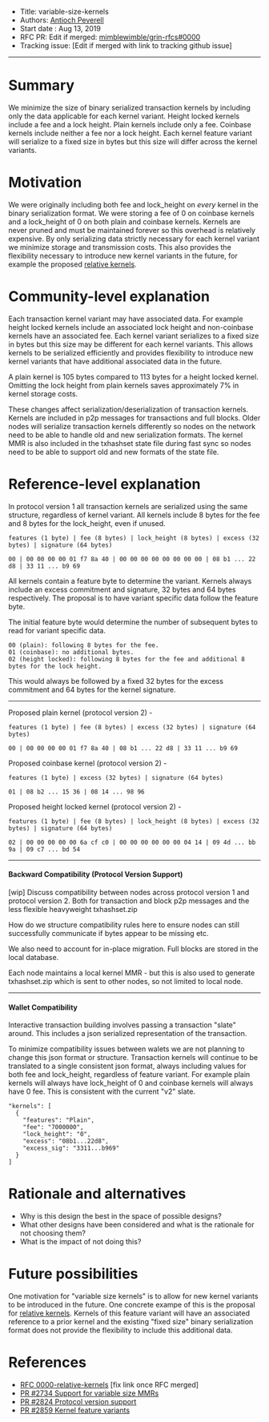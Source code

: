 
- Title: variable-size-kernels
- Authors: [Antioch Peverell](mailto:apeverell@protonmail.com)
- Start date : Aug 13, 2019
- RFC PR: Edit if merged: [mimblewimble/grin-rfcs#0000](https://github.com/mimblewimble/grin-rfcs/pull/0000)
- Tracking issue: [Edit if merged with link to tracking github issue]

---

# Summary
[summary]: #summary

We minimize the size of binary serialized transaction kernels by including only the data applicable for each kernel variant. Height locked kernels include a fee and a lock height. Plain kernels include only a fee. Coinbase kernels include neither a fee nor a lock height. Each kernel feature variant will serialize to a fixed size in bytes but this size will differ across the kernel variants.

# Motivation
[motivation]: #motivation

We were originally including both fee and lock_height on _every_ kernel in the binary serialization format. We were storing a fee of 0 on coinbase kernels and a lock_height of 0 on both plain and coinbase kernels. Kernels are never pruned and must be maintained forever so this overhead is relatively expensive. By only serializing data strictly necessary for each kernel variant we minimize storage and transmission costs. This also provides the flexibility necessary to introduce new kernel variants in the future, for example the proposed [relative kernels][0].

# Community-level explanation
[community-level-explanation]: #community-level-explanation

Each transaction kernel variant may have associated data. For example height locked kernels include an associated lock height and non-coinbase kernels have an associated fee. Each kernel variant serializes to a fixed size in bytes but this size may be different for each kernel variants. This allows kernels to be serialized efficiently and provides flexibility to introduce new kernel variants that have additional associated data in the future.

A plain kernel is 105 bytes compared to 113 bytes for a height locked kernel. Omitting the lock height from plain kernels saves approximately 7% in kernel storage costs.

These changes affect serialization/deserialization of transaction kernels. Kernels are included in p2p messages for transactions and full blocks. Older nodes will serialize transaction kernels differently so nodes on the network need to be able to handle old and new serialization formats. The kernel MMR is also included in the txhashset state file during fast sync so nodes need to be able to support old and new formats of the state file.

# Reference-level explanation
[reference-level-explanation]: #reference-level-explanation

In protocol version 1 all transaction kernels are serialized using the same structure, regardless of kernel variant. All kernels include 8 bytes for the fee and 8 bytes for the lock_height, even if unused.

```
features (1 byte) | fee (8 bytes) | lock_height (8 bytes) | excess (32 bytes) | signature (64 bytes)

00 | 00 00 00 00 01 f7 8a 40 | 00 00 00 00 00 00 00 00 | 08 b1 ... 22 d8 | 33 11 ... b9 69
```

All kernels contain a feature byte to determine the variant. Kernels always include an excess commitment and signature, 32 bytes and 64 bytes respectively. The proposal is to have variant specific data follow the feature byte.

The initial feature byte would determine the number of subsequent bytes to read for variant specific data.

```
00 (plain): following 8 bytes for the fee.
01 (coinbase): no additional bytes.
02 (height locked): following 8 bytes for the fee and additional 8 bytes for the lock height.
```

This would always be followed by a fixed 32 bytes for the excess commitment and 64 bytes for the kernel signature.

----

Proposed plain kernel (protocol version 2) -

```
features (1 byte) | fee (8 bytes) | excess (32 bytes) | signature (64 bytes)

00 | 00 00 00 00 01 f7 8a 40 | 08 b1 ... 22 d8 | 33 11 ... b9 69
```

Proposed coinbase kernel (protocol version 2) -

```
features (1 byte) | excess (32 bytes) | signature (64 bytes)

01 | 08 b2 ... 15 36 | 08 14 ... 98 96
```

Proposed height locked kernel (protocol version 2) -

```
features (1 byte) | fee (8 bytes) | lock_height (8 bytes) | excess (32 bytes) | signature (64 bytes)

02 | 00 00 00 00 00 6a cf c0 | 00 00 00 00 00 00 04 14 | 09 4d ... bb 9a | 09 c7 ... bd 54
```

----

#### Backward Compatibility (Protocol Version Support)

[wip] Discuss compatibility between nodes across protocol version 1 and protocol version 2. Both for transaction and block p2p messages and the less flexible heavyweight txhashset.zip

How do we structure compatibility rules here to ensure nodes can still successfully communicate if bytes appear to be missing etc.

We also need to account for in-place migration. Full blocks are stored in the local database.

Each node maintains a local kernel MMR - but this is also used to generate txhashset.zip which is sent to other nodes, so not limited to local node.

----

#### Wallet Compatibility

Interactive transaction building involves passing a transaction "slate" around. This includes a json serialized representation of the transaction.

To minimize compatibility issues between walets we are not planning to change this json format or structure. Transaction kernels will continue to be translated to a single consistent json format, always including values for both fee and lock_height, regardless of feature variant. For example plain kernels will always have lock_height of 0 and coinbase kernels will always have 0 fee. This is consistent with the current "v2" slate.

```
"kernels": [
  {
	"features": "Plain",
	"fee": "7000000",
	"lock_height": "0",
	"excess": "08b1...22d8",
	"excess_sig": "3311...b969"
  }
]
```

# Rationale and alternatives
[rationale-and-alternatives]: #rationale-and-alternatives

- Why is this design the best in the space of possible designs?
- What other designs have been considered and what is the rationale for not choosing them?
- What is the impact of not doing this?

# Future possibilities
[future-possibilities]: #future-possibilities

One motivation for "variable size kernels" is to allow for new kernel variants to be introduced in the future. One concrete exampe of this is the proposal for [relative kernels][0]. Kernels of this feature variant will have an associated reference to a prior kernel and the existing "fixed size" binary serialization format does not provide the flexibility to include this additional data.

# References
[references]: #references

* [RFC 0000-relative-kernels][0] [fix link once RFC merged]
* [PR #2734 Support for variable size MMRs][1]
* [PR #2824 Protocol version support][2]
* [PR #2859 Kernel feature variants][3]

[0]: https://github.com/mimblewimble/grin-rfcs/blob/master/text/0000-relative-kernels.md
[1]: https://github.com/mimblewimble/grin/pull/2734
[2]: https://github.com/mimblewimble/grin/pull/2824
[3]: https://github.com/mimblewimble/grin/pull/2859
